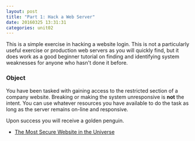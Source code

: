 ```yaml
---
layout: post
title: "Part 1: Hack a Web Server"
date: 20160325 13:31:31
categories: unit02
---
```


This is a simple exercise in hacking a website login.  This is not a particularly
useful exercise or production web servers as you will quickly find, but it
does work as a good beginner tutorial on finding and identifying system weaknesses
for anyone who hasn't done it before.

### Object

You have been tasked with gaining access to the restricted section of a company
website.  Breaking or making the system unresponsive is **not** the intent.
You can use whatever resources you have available to do the task as long as
the server remains on-line and responsive.

Upon success you will receive a golden penguin.

* [The Most Secure Website in the Universe](docs/example_one/)
